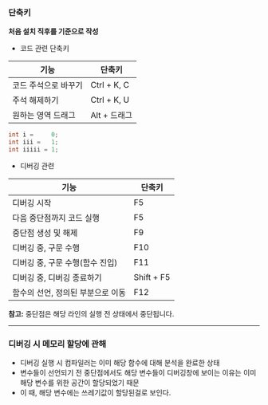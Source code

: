 ### 단축키

**처음 설치 직후를 기준으로 작성**

- 코드 관련 단축키

| 기능                 | 단축키       |
| -------------------- | ------------ |
| 코드 주석으로 바꾸기 | Ctrl + K, C  |
| 주석 해제하기        | Ctrl + K, U  |
| 원하는 영역 드래그   | Alt + 드래그 |

```cpp
int i =     0;
int iii =   1;
int iiiii = 1;
```

- 디버깅 관련

| 기능                              | 단축키     |
| --------------------------------- | ---------- |
| 디버깅 시작                       | F5         |
| 다음 중단점까지 코드 실행         | F5         |
| 중단점 생성 및 해제               | F9         |
| 디버깅 중, 구문 수행              | F10        |
| 디버깅 중, 구문 수행(함수 진입)   | F11        |
| 디버깅 중, 디버깅 종료하기        | Shift + F5 |
| 함수의 선언, 정의된 부분으로 이동 | F12        |

**참고:** 중단점은 해당 라인의 실행 전 상태에서 중단됩니다.

---

### 디버깅 시 메모리 할당에 관해

- 디버깅 실행 시 컴파일러는 이미 해당 함수에 대해 분석을 완료한 상태
- 변수들이 선언되기 전 중단점에서도 해당 변수들이 디버깅창에 보이는 이유는 이미 해당 변수를 위한 공간이 할당되었기 때문
- 이 때, 해당 변수에는 쓰레기값이 할당된걸로 보인다.

